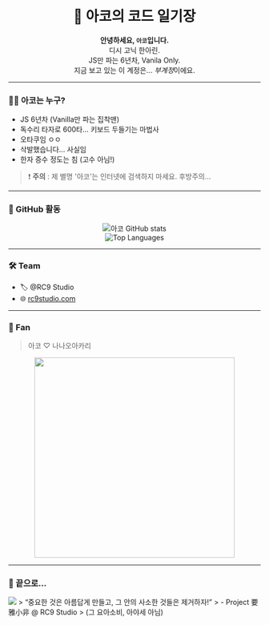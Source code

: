 <h1 align="center">📓 아코의 코드 일기장</h1>

<p align="center">
  <strong>안녕하세요, <code>아코</code>입니다.</strong><br>
  디시 고닉 한아린.<br>
  JS만 파는 6년차, Vanila Only.<br>
  지금 보고 있는 이 계정은... <em>부계정</em>이에요.
</p>

---

### 🧙‍♂️ 아코는 누구?

- JS 6년차 (Vanilla만 파는 집착맨)
- 독수리 타자로 600타... 키보드 두들기는 마법사
- 오타쿠임 ㅇㅇ
- 삭발했습니다... 사실임
- 한자 증수 정도는 침 (고수 아님!)

> ❗ **주의** : 제 별명 '아코'는 인터넷에 검색하지 마세요. 후방주의...

---

### 🧪 GitHub 활동

<p align="center">
  <img src="https://github-readme-stats.vercel.app/api?username=arc-cosine&show_icons=true&theme=tokyonight&hide_rank=false" alt="아코 GitHub stats" />
  <br />
  <img src="https://github-readme-stats.vercel.app/api/top-langs/?username=arc-cosine&layout=compact&theme=tokyonight" alt="Top Languages" />
</p>

---

### 🛠️ Team

- 🏷️ @RC9 Studio
- 🌐 [rc9studio.com](https://rc9studio.com)

---

### 🫠 Fan

> 아코 ♡ 나나오아카리

<p align="center">
  <img src="https://scontent-gmp1-1.cdninstagram.com/v/t51.29350-15/491425872_588118147614596_2223303141735834608_n.heic?stp=dst-jpg_e35_tt6&efg=eyJ2ZW5jb2RlX3RhZyI6InRocmVhZHMuQ0FST1VTRUxfSVRFTS5pbWFnZV91cmxnZW4uMTQ0MHgxODAwLnNkci5mMjkzNTAuZGVmYXVsdF9pbWFnZS5jMiJ9&_nc_ht=scontent-gmp1-1.cdninstagram.com&_nc_cat=108&_nc_oc=Q6cZ2QH8PM90VaqlFG8as1WP51R0QsWgbYteGzaOCGehZoN6JCXEwR6WYa_F36on4VDFSZI&_nc_ohc=C2SMzif2YX4Q7kNvwFoeO0Y&_nc_gid=b-El5L97P1vF7VEuMokeJQ&edm=APs17CUBAAAA&ccb=7-5&ig_cache_key=MzYxMDU0NzkwMDEyOTQxMTY5Mg%3D%3D.3-ccb7-5&oh=00_AfVKqzOoUhT7c1oL_6UHG9FMhqdKO3WIm6tyRaGV6s90tA&oe=68960E1C&_nc_sid=10d13b" width="400" />
</p>

---

### 💬 끝으로...
<img src="https://i.ibb.co/tTf66MLr/Kakao-Talk-Photo-2025-08-13-18-08-04.png" />
> “중요한 것은 아름답게 만들고, 그 안의 사소한 것들은 제거하자!”  
> - Project 要雅小非 @ RC9 Studio
>   (그 요아소비, 아야세 아님)

